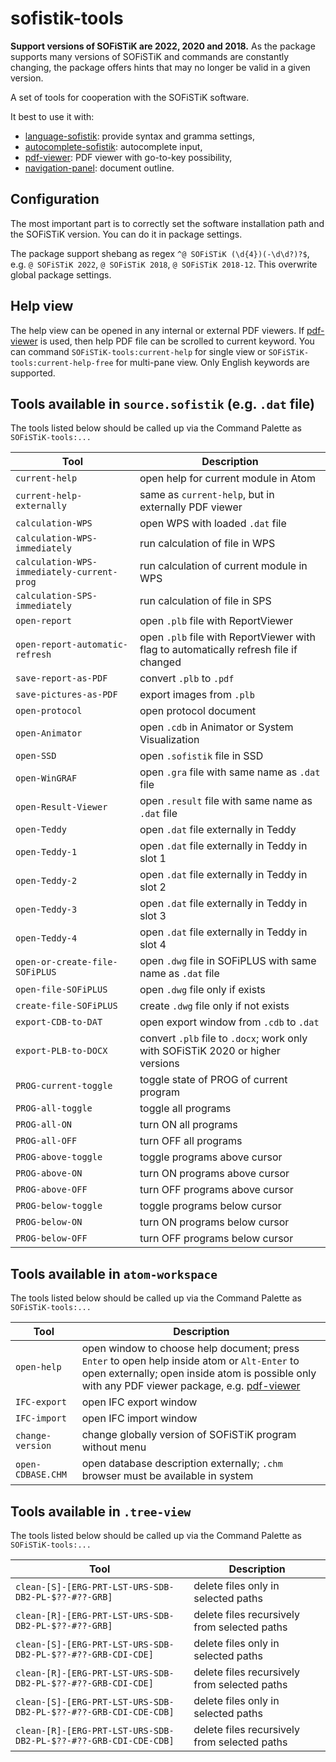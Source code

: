 # sofistik-tools

**Support versions of SOFiSTiK are 2022, 2020 and 2018.** As the package supports many versions of SOFiSTiK and commands are constantly changing, the package offers hints that may no longer be valid in a given version.

A set of tools for cooperation with the SOFiSTiK software.

It best to use it with:
* [language-sofistik](https://atom.io/packages/language-sofistik): provide syntax and gramma settings,
* [autocomplete-sofistik](https://atom.io/packages/autocomplete-sofistik): autocomplete input,
* [pdf-viewer](https://atom.io/packages/pdf-viewer): PDF viewer with go-to-key possibility,
* [navigation-panel](https://atom.io/packages/navigation-panel): document outline.

## Configuration

The most important part is to correctly set the software installation path and the SOFiSTiK version. You can do it in package settings.

The package support shebang as regex `^@ SOFiSTiK (\d{4})(-\d\d?)?$`, e.g. `@ SOFiSTiK 2022`, `@ SOFiSTiK 2018`, `@ SOFiSTiK 2018-12`. This overwrite global package settings.

## Help view

The help view can be opened in any internal or external PDF viewers. If [pdf-viewer](https://atom.io/packages/pdf-viewer) is used, then help PDF file can be scrolled to current keyword. You can command `SOFiSTiK-tools:current-help` for single view or `SOFiSTiK-tools:current-help-free` for multi-pane view. Only English keywords are supported.

## Tools available in `source.sofistik` (e.g. `.dat` file)

The tools listed below should be called up via the Command Palette as `SOFiSTiK-tools:...`

| Tool | Description |
|-|-|
| `current-help` | open help for current module in Atom |
| `current-help-externally` | same as `current-help`, but in externally PDF viewer |
| `calculation-WPS` | open WPS with loaded `.dat` file |
| `calculation-WPS-immediately` | run calculation of file in WPS |
| `calculation-WPS-immediately-current-prog` | run calculation of current module in WPS |
| `calculation-SPS-immediately` | run calculation of file in SPS |
| `open-report` | open `.plb` file with ReportViewer |
| `open-report-automatic-refresh` | open `.plb` file with ReportViewer with flag to automatically refresh file if changed |
| `save-report-as-PDF` | convert `.plb` to `.pdf` |
| `save-pictures-as-PDF` | export images from `.plb` |
| `open-protocol` | open protocol document |
| `open-Animator` | open `.cdb` in Animator or System Visualization |
| `open-SSD` | open `.sofistik` file in SSD |
| `open-WinGRAF` | open `.gra` file with same name as `.dat` file |
| `open-Result-Viewer` | open `.result` file with same name as `.dat` file |
| `open-Teddy` | open `.dat` file externally in Teddy |
| `open-Teddy-1` | open `.dat` file externally in Teddy in slot 1 |
| `open-Teddy-2` | open `.dat` file externally in Teddy in slot 2 |
| `open-Teddy-3` | open `.dat` file externally in Teddy in slot 3 |
| `open-Teddy-4` | open `.dat` file externally in Teddy in slot 4 |
| `open-or-create-file-SOFiPLUS` | open `.dwg` file in SOFiPLUS with same name as `.dat` file |
| `open-file-SOFiPLUS` | open `.dwg` file only if exists |
| `create-file-SOFiPLUS` | create `.dwg` file only if not exists |
| `export-CDB-to-DAT` | open export window from `.cdb` to `.dat` |
| `export-PLB-to-DOCX` | convert `.plb` file to `.docx`; work only with SOFiSTiK 2020 or higher versions |
| `PROG-current-toggle` | toggle state of PROG of current program |
| `PROG-all-toggle` | toggle all programs |
| `PROG-all-ON` | turn ON all programs |
| `PROG-all-OFF` | turn OFF all programs |
| `PROG-above-toggle` | toggle programs above cursor |
| `PROG-above-ON` | turn ON programs above cursor |
| `PROG-above-OFF` | turn OFF programs above cursor |
| `PROG-below-toggle` | toggle programs below cursor |
| `PROG-below-ON` | turn ON programs below cursor |
| `PROG-below-OFF` | turn OFF programs below cursor |

## Tools available in `atom-workspace`

The tools listed below should be called up via the Command Palette as `SOFiSTiK-tools:...`

| Tool | Description |
|-|-|
| `open-help` | open window to choose help document; press `Enter` to open help inside atom or `Alt-Enter` to open externally; open inside atom is possible only with any PDF viewer package, e.g. [pdf-viewer](https://atom.io/packages/pdf-viewer) |
| `IFC-export` | open IFC export window |
| `IFC-import` | open IFC import window |
| `change-version` | change globally version of SOFiSTiK program without menu |
| `open-CDBASE.CHM` | open database description externally; `.chm` browser must be available in system |

## Tools available in `.tree-view`

The tools listed below should be called up via the Command Palette as `SOFiSTiK-tools:...`

| Tool | Description |
|-|-|
| `clean-[S]-[ERG-PRT-LST-URS-SDB-DB2-PL-$??-#??-GRB]` | delete files only in selected paths |
| `clean-[R]-[ERG-PRT-LST-URS-SDB-DB2-PL-$??-#??-GRB]` | delete files recursively from selected paths |
| `clean-[S]-[ERG-PRT-LST-URS-SDB-DB2-PL-$??-#??-GRB-CDI-CDE]` | delete files only in selected paths |
| `clean-[R]-[ERG-PRT-LST-URS-SDB-DB2-PL-$??-#??-GRB-CDI-CDE]` | delete files recursively from selected paths |
| `clean-[S]-[ERG-PRT-LST-URS-SDB-DB2-PL-$??-#??-GRB-CDI-CDE-CDB]` | delete files only in selected paths |
| `clean-[R]-[ERG-PRT-LST-URS-SDB-DB2-PL-$??-#??-GRB-CDI-CDE-CDB]` | delete files recursively from selected paths |
